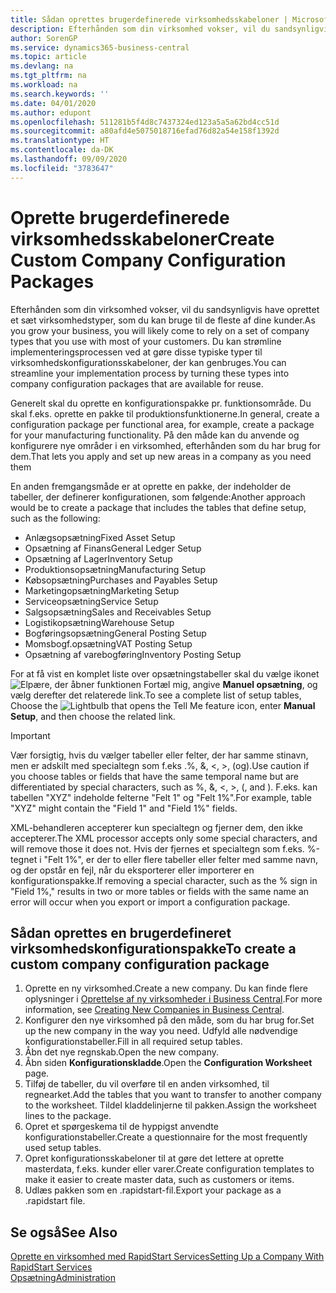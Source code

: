 ```yaml
---
title: Sådan oprettes brugerdefinerede virksomhedsskabeloner | Microsoft Docs
description: Efterhånden som din virksomhed vokser, vil du sandsynligvis have oprettet et sæt virksomhedstyper, som du kan bruge til de fleste af dine kunder. Du kan strømline implementeringsprocessen ved at gøre disse typiske typer til virksomhedskonfigurationsskabeloner, der kan genbruges.
author: SorenGP
ms.service: dynamics365-business-central
ms.topic: article
ms.devlang: na
ms.tgt_pltfrm: na
ms.workload: na
ms.search.keywords: ''
ms.date: 04/01/2020
ms.author: edupont
ms.openlocfilehash: 511281b5f4d8c7437324ed123a5a5a62bd4cc51d
ms.sourcegitcommit: a80afd4e5075018716efad76d82a54e158f1392d
ms.translationtype: HT
ms.contentlocale: da-DK
ms.lasthandoff: 09/09/2020
ms.locfileid: "3783647"
---
```

# <a name="create-custom-company-configuration-packages"></a><span data-ttu-id="5489c-104">Oprette brugerdefinerede virksomhedsskabeloner</span><span class="sxs-lookup"><span data-stu-id="5489c-104">Create Custom Company Configuration Packages</span></span>
<span data-ttu-id="5489c-105">Efterhånden som din virksomhed vokser, vil du sandsynligvis have oprettet et sæt virksomhedstyper, som du kan bruge til de fleste af dine kunder.</span><span class="sxs-lookup"><span data-stu-id="5489c-105">As you grow your business, you will likely come to rely on a set of company types that you use with most of your customers.</span></span> <span data-ttu-id="5489c-106">Du kan strømline implementeringsprocessen ved at gøre disse typiske typer til virksomhedskonfigurationsskabeloner, der kan genbruges.</span><span class="sxs-lookup"><span data-stu-id="5489c-106">You can streamline your implementation process by turning these types into company configuration packages that are available for reuse.</span></span>  

<span data-ttu-id="5489c-107">Generelt skal du oprette en konfigurationspakke pr. funktionsområde. Du skal f.eks. oprette en pakke til produktionsfunktionerne.</span><span class="sxs-lookup"><span data-stu-id="5489c-107">In general, create a configuration package per functional area, for example, create a package for your manufacturing functionality.</span></span> <span data-ttu-id="5489c-108">På den måde kan du anvende og konfigurere nye områder i en virksomhed, efterhånden som du har brug for dem.</span><span class="sxs-lookup"><span data-stu-id="5489c-108">That lets you apply and set up new areas in a company as you need them</span></span>  

<span data-ttu-id="5489c-109">En anden fremgangsmåde er at oprette en pakke, der indeholder de tabeller, der definerer konfigurationen, som følgende:</span><span class="sxs-lookup"><span data-stu-id="5489c-109">Another approach would be to create a package that includes the tables that define setup, such as the following:</span></span>  

-   <span data-ttu-id="5489c-110">Anlægsopsætning</span><span class="sxs-lookup"><span data-stu-id="5489c-110">Fixed Asset Setup</span></span>  
-   <span data-ttu-id="5489c-111">Opsætning af Finans</span><span class="sxs-lookup"><span data-stu-id="5489c-111">General Ledger Setup</span></span>  
-   <span data-ttu-id="5489c-112">Opsætning af Lager</span><span class="sxs-lookup"><span data-stu-id="5489c-112">Inventory Setup</span></span>  
-   <span data-ttu-id="5489c-113">Produktionsopsætning</span><span class="sxs-lookup"><span data-stu-id="5489c-113">Manufacturing Setup</span></span>  
-   <span data-ttu-id="5489c-114">Købsopsætning</span><span class="sxs-lookup"><span data-stu-id="5489c-114">Purchases and Payables Setup</span></span>  
-   <span data-ttu-id="5489c-115">Marketingopsætning</span><span class="sxs-lookup"><span data-stu-id="5489c-115">Marketing Setup</span></span>  
-   <span data-ttu-id="5489c-116">Serviceopsætning</span><span class="sxs-lookup"><span data-stu-id="5489c-116">Service Setup</span></span>  
-   <span data-ttu-id="5489c-117">Salgsopsætning</span><span class="sxs-lookup"><span data-stu-id="5489c-117">Sales and Receivables Setup</span></span>  
-   <span data-ttu-id="5489c-118">Logistikopsætning</span><span class="sxs-lookup"><span data-stu-id="5489c-118">Warehouse Setup</span></span>  
-   <span data-ttu-id="5489c-119">Bogføringsopsætning</span><span class="sxs-lookup"><span data-stu-id="5489c-119">General Posting Setup</span></span>  
-   <span data-ttu-id="5489c-120">Momsbogf.opsætning</span><span class="sxs-lookup"><span data-stu-id="5489c-120">VAT Posting Setup</span></span>  
-   <span data-ttu-id="5489c-121">Opsætning af varebogføring</span><span class="sxs-lookup"><span data-stu-id="5489c-121">Inventory Posting Setup</span></span>  

<span data-ttu-id="5489c-122">For at få vist en komplet liste over opsætningstabeller skal du vælge ikonet ![Elpære, der åbner funktionen Fortæl mig](media/ui-search/search_small.png "Fortæl mig, hvad du vil foretage dig"), angive **Manuel opsætning**, og vælg derefter det relaterede link.</span><span class="sxs-lookup"><span data-stu-id="5489c-122">To see a complete list of setup tables, Choose the ![Lightbulb that opens the Tell Me feature](media/ui-search/search_small.png "Tell me what you want to do") icon, enter **Manual Setup**, and then choose the related link.</span></span>  

> [!IMPORTANT]
> <span data-ttu-id="5489c-123">Vær forsigtig, hvis du vælger tabeller eller felter, der har samme stinavn, men er adskilt med specialtegn som f.eks .%, &, <, >, (og).</span><span class="sxs-lookup"><span data-stu-id="5489c-123">Use caution if you choose tables or fields that have the same temporal name but are differentiated by special characters, such as %, &, <, >, (, and ).</span></span> <span data-ttu-id="5489c-124">F.eks. kan tabellen "XYZ" indeholde felterne "Felt 1" og "Felt 1%".</span><span class="sxs-lookup"><span data-stu-id="5489c-124">For example, table "XYZ" might contain the "Field 1" and "Field 1%" fields.</span></span>
>
> <span data-ttu-id="5489c-125">XML-behandleren accepterer kun specialtegn og fjerner dem, den ikke accepterer.</span><span class="sxs-lookup"><span data-stu-id="5489c-125">The XML processor accepts only some special characters, and will remove those it does not.</span></span> <span data-ttu-id="5489c-126">Hvis der fjernes et specialtegn som f.eks. %-tegnet i "Felt 1%", er der to eller flere tabeller eller felter med samme navn, og der opstår en fejl, når du eksporterer eller importerer en konfigurationspakke.</span><span class="sxs-lookup"><span data-stu-id="5489c-126">If removing a special character, such as the % sign in "Field 1%," results in two or more tables or fields with the same name an error will occur when you export or import a configuration package.</span></span>

## <a name="to-create-a-custom-company-configuration-package"></a><span data-ttu-id="5489c-127">Sådan oprettes en brugerdefineret virksomhedskonfigurationspakke</span><span class="sxs-lookup"><span data-stu-id="5489c-127">To create a custom company configuration package</span></span>  
1.  <span data-ttu-id="5489c-128">Oprette en ny virksomhed.</span><span class="sxs-lookup"><span data-stu-id="5489c-128">Create a new company.</span></span> <span data-ttu-id="5489c-129">Du kan finde flere oplysninger i [Oprettelse af ny virksomheder i Business Central](about-new-company.md).</span><span class="sxs-lookup"><span data-stu-id="5489c-129">For more information, see [Creating New Companies in Business Central](about-new-company.md).</span></span>  
3.  <span data-ttu-id="5489c-130">Konfigurer den nye virksomhed på den måde, som du har brug for.</span><span class="sxs-lookup"><span data-stu-id="5489c-130">Set up the new company in the way you need.</span></span> <span data-ttu-id="5489c-131">Udfyld alle nødvendige konfigurationstabeller.</span><span class="sxs-lookup"><span data-stu-id="5489c-131">Fill in all required setup tables.</span></span>  
4.  <span data-ttu-id="5489c-132">Åbn det nye regnskab.</span><span class="sxs-lookup"><span data-stu-id="5489c-132">Open the new company.</span></span>
5. <span data-ttu-id="5489c-133">Åbn siden **Konfigurationskladde**.</span><span class="sxs-lookup"><span data-stu-id="5489c-133">Open the **Configuration Worksheet** page.</span></span>  
6.  <span data-ttu-id="5489c-134">Tilføj de tabeller, du vil overføre til en anden virksomhed, til regnearket.</span><span class="sxs-lookup"><span data-stu-id="5489c-134">Add the tables that you want to transfer to another company to the worksheet.</span></span> <span data-ttu-id="5489c-135">Tildel kladdelinjerne til pakken.</span><span class="sxs-lookup"><span data-stu-id="5489c-135">Assign the worksheet lines to the package.</span></span>  
7.  <span data-ttu-id="5489c-136">Opret et spørgeskema til de hyppigst anvendte konfigurationstabeller.</span><span class="sxs-lookup"><span data-stu-id="5489c-136">Create a questionnaire for the most frequently used setup tables.</span></span>  
8.  <span data-ttu-id="5489c-137">Opret konfigurationsskabeloner til at gøre det lettere at oprette masterdata, f.eks. kunder eller varer.</span><span class="sxs-lookup"><span data-stu-id="5489c-137">Create configuration templates to make it easier to create master data, such as customers or items.</span></span>  
9.  <span data-ttu-id="5489c-138">Udlæs pakken som en .rapidstart-fil.</span><span class="sxs-lookup"><span data-stu-id="5489c-138">Export your package as a .rapidstart file.</span></span>  

## <a name="see-also"></a><span data-ttu-id="5489c-139">Se også</span><span class="sxs-lookup"><span data-stu-id="5489c-139">See Also</span></span>  
[<span data-ttu-id="5489c-140">Oprette en virksomhed med RapidStart Services</span><span class="sxs-lookup"><span data-stu-id="5489c-140">Setting Up a Company With RapidStart Services</span></span>](admin-set-up-a-company-with-rapidstart.md)  
[<span data-ttu-id="5489c-141">Opsætning</span><span class="sxs-lookup"><span data-stu-id="5489c-141">Administration</span></span>](admin-setup-and-administration.md)
